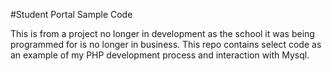 #Student Portal Sample Code

This is from a project no longer in development as the school it was being programmed for is no longer in business.  This repo contains select code as an example of my PHP development process and interaction with Mysql.